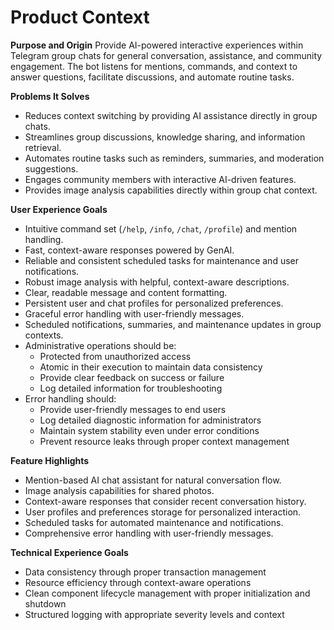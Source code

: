 # Product Context

**Purpose and Origin**
Provide AI-powered interactive experiences within Telegram group chats for general conversation, assistance, and community engagement. The bot listens for mentions, commands, and context to answer questions, facilitate discussions, and automate routine tasks.

**Problems It Solves**
- Reduces context switching by providing AI assistance directly in group chats.
- Streamlines group discussions, knowledge sharing, and information retrieval.
- Automates routine tasks such as reminders, summaries, and moderation suggestions.
- Engages community members with interactive AI-driven features.
- Provides image analysis capabilities directly within group chat context.

**User Experience Goals**
- Intuitive command set (`/help`, `/info`, `/chat`, `/profile`) and mention handling.
- Fast, context-aware responses powered by GenAI.
- Reliable and consistent scheduled tasks for maintenance and user notifications.
- Robust image analysis with helpful, context-aware descriptions.
- Clear, readable message and content formatting.
- Persistent user and chat profiles for personalized preferences.
- Graceful error handling with user-friendly messages.
- Scheduled notifications, summaries, and maintenance updates in group contexts.
- Administrative operations should be:
  - Protected from unauthorized access
  - Atomic in their execution to maintain data consistency
  - Provide clear feedback on success or failure
  - Log detailed information for troubleshooting
- Error handling should:
  - Provide user-friendly messages to end users
  - Log detailed diagnostic information for administrators
  - Maintain system stability even under error conditions
  - Prevent resource leaks through proper context management

**Feature Highlights**
- Mention-based AI chat assistant for natural conversation flow.
- Image analysis capabilities for shared photos.
- Context-aware responses that consider recent conversation history.
- User profiles and preferences storage for personalized interaction.
- Scheduled tasks for automated maintenance and notifications.
- Comprehensive error handling with user-friendly messages.

**Technical Experience Goals**
- Data consistency through proper transaction management
- Resource efficiency through context-aware operations
- Clean component lifecycle management with proper initialization and shutdown
- Structured logging with appropriate severity levels and context
